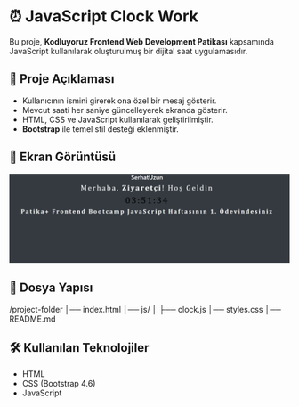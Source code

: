 # ⏰ JavaScript Clock Work

Bu proje, **Kodluyoruz Frontend Web Development Patikası** kapsamında JavaScript kullanılarak oluşturulmuş bir dijital saat uygulamasıdır.

## 🚀 Proje Açıklaması
- Kullanıcının ismini girerek ona özel bir mesaj gösterir.
- Mevcut saati her saniye güncelleyerek ekranda gösterir.
- HTML, CSS ve JavaScript kullanılarak geliştirilmiştir.
- **Bootstrap** ile temel stil desteği eklenmiştir.

## 📸 Ekran Görüntüsü

![Clock Uygulaması](WorkPhoto.png)

## 📂 Dosya Yapısı
/project-folder │── index.html │── js/ │ ├── clock.js │── styles.css │── README.md

## 🛠 Kullanılan Teknolojiler
- HTML
- CSS (Bootstrap 4.6)
- JavaScript
